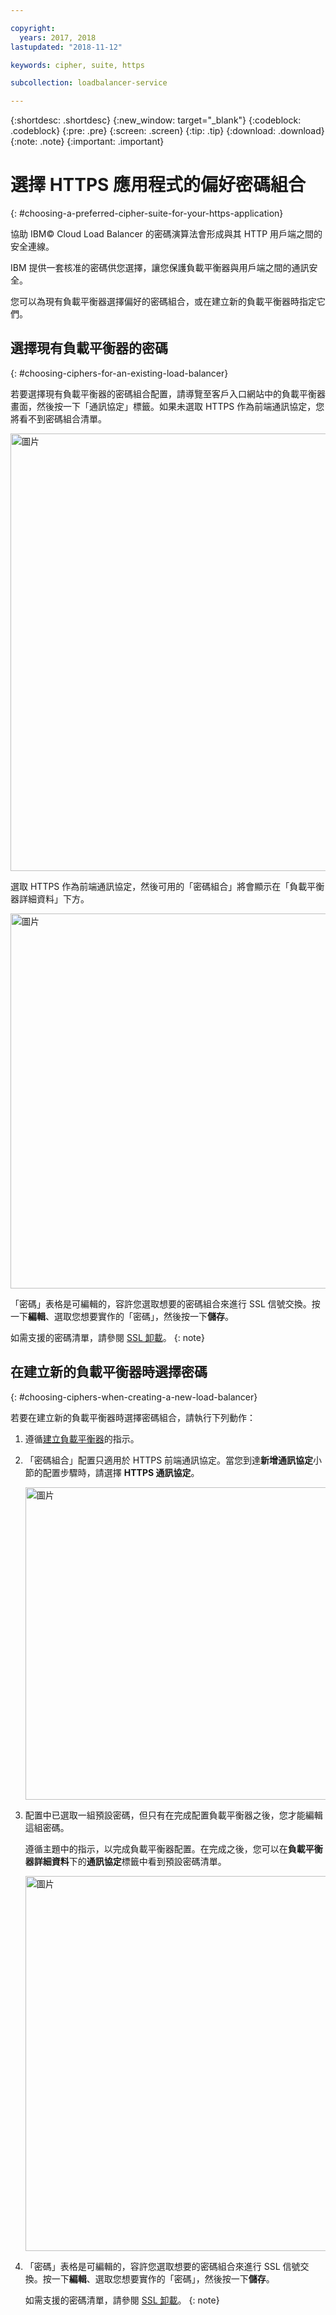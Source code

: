 ```yaml
---

copyright:
  years: 2017, 2018
lastupdated: "2018-11-12"

keywords: cipher, suite, https

subcollection: loadbalancer-service

---
```


{:shortdesc: .shortdesc}
{:new_window: target="_blank"}
{:codeblock: .codeblock}
{:pre: .pre}
{:screen: .screen}
{:tip: .tip}
{:download: .download}
{:note: .note}
{:important: .important}

# 選擇 HTTPS 應用程式的偏好密碼組合
{: #choosing-a-preferred-cipher-suite-for-your-https-application}

協助 IBM© Cloud Load Balancer 的密碼演算法會形成與其 HTTP 用戶端之間的安全連線。

IBM 提供一套核准的密碼供您選擇，讓您保護負載平衡器與用戶端之間的通訊安全。

您可以為現有負載平衡器選擇偏好的密碼組合，或在建立新的負載平衡器時指定它們。

## 選擇現有負載平衡器的密碼
{: #choosing-ciphers-for-an-existing-load-balancer}

若要選擇現有負載平衡器的密碼組合配置，請導覽至客戶入口網站中的負載平衡器畫面，然後按一下「通訊協定」標籤。如果未選取 HTTPS 作為前端通訊協定，您將看不到密碼組合清單。

  <img src="images/DetailsFlow-HTTPSUnselected.png" alt="圖片" style="width: 700px;"/>

選取 HTTPS 作為前端通訊協定，然後可用的「密碼組合」將會顯示在「負載平衡器詳細資料」下方。

  <img src="images/DetailsFlow-CustomCipherSelection.png" alt="圖片" style="width: 600px;"/>

「密碼」表格是可編輯的，容許您選取想要的密碼組合來進行 SSL 信號交換。按一下**編輯**、選取您想要實作的「密碼」，然後按一下**儲存**。

如需支援的密碼清單，請參閱 [SSL 卸載](/docs/infrastructure/loadbalancer-service?topic=loadbalancer-service-ssl-offload-with-ibm-cloud-load-balancer)。
{: note}

## 在建立新的負載平衡器時選擇密碼
{: #choosing-ciphers-when-creating-a-new-load-balancer}

若要在建立新的負載平衡器時選擇密碼組合，請執行下列動作：

1. 遵循[建立負載平衡器](/docs/infrastructure/loadbalancer-service?topic=loadbalancer-service-creating-an-ibm-cloud-load-balancer#creating-an-ibm-cloud-load-balancer)的指示。

2. 「密碼組合」配置只適用於 HTTPS 前端通訊協定。當您到達**新增通訊協定**小節的配置步驟時，請選擇 **HTTPS 通訊協定**。

	<img src="images/ProvisioningFlow-CustomCiphers.png" alt="圖片" style="width: 500px;"/>

3. 配置中已選取一組預設密碼，但只有在完成配置負載平衡器之後，您才能編輯這組密碼。

	遵循主題中的指示，以完成負載平衡器配置。在完成之後，您可以在**負載平衡器詳細資料**下的**通訊協定**標籤中看到預設密碼清單。

	<img src="images/View-CustomCiphers.png" alt="圖片" style="width: 600px;"/>

4. 「密碼」表格是可編輯的，容許您選取想要的密碼組合來進行 SSL 信號交換。按一下**編輯**、選取您想要實作的「密碼」，然後按一下**儲存**。

	如需支援的密碼清單，請參閱 [SSL 卸載](/docs/infrastructure/loadbalancer-service?topic=loadbalancer-service-ssl-offload-with-ibm-cloud-load-balancer)。
  {: note}
